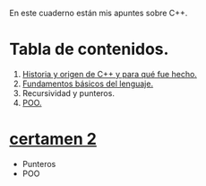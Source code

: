 En este cuaderno están mis apuntes sobre C++. 

# Tabla de contenidos.

1. [Historia y origen de C++ y para qué fue hecho.](https://github.com/devdani-cl/cuadernos/blob/main/c++/historia-origen.md)
1. [Fundamentos básicos del lenguaje.](https://github.com/devdani-cl/cuadernos/blob/main/c%2B%2B/fundamentos-basicos.md)
1. Recursividad y punteros.
1. [POO.](https://github.com/devdani-cl/cuadernos/blob/main/c%2B%2B/poo.md)


# [certamen 2]()

- Punteros
- POO
